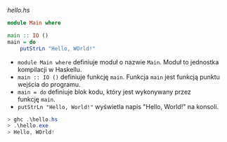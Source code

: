 *hello.hs*
```haskell
module Main where

main :: IO ()
main = do
    putStrLn "Hello, WOrld!"
```
- `module Main where` definiuje moduł o nazwie `Main`. Moduł to jednostka kompilacji w Haskellu.
- `main :: IO ()` definiuje funkcję `main`. Funkcja `main` jest funkcją punktu wejścia do programu.
- `main = do` definiuje blok kodu, który jest wykonywany przez funkcję `main`.
- `putStrLn "Hello, World!"` wyświetla napis "Hello, World!" na konsoli.

```powershell
> ghc .\hello.hs
> .\hello.exe
> Hello, WOrld!
```












